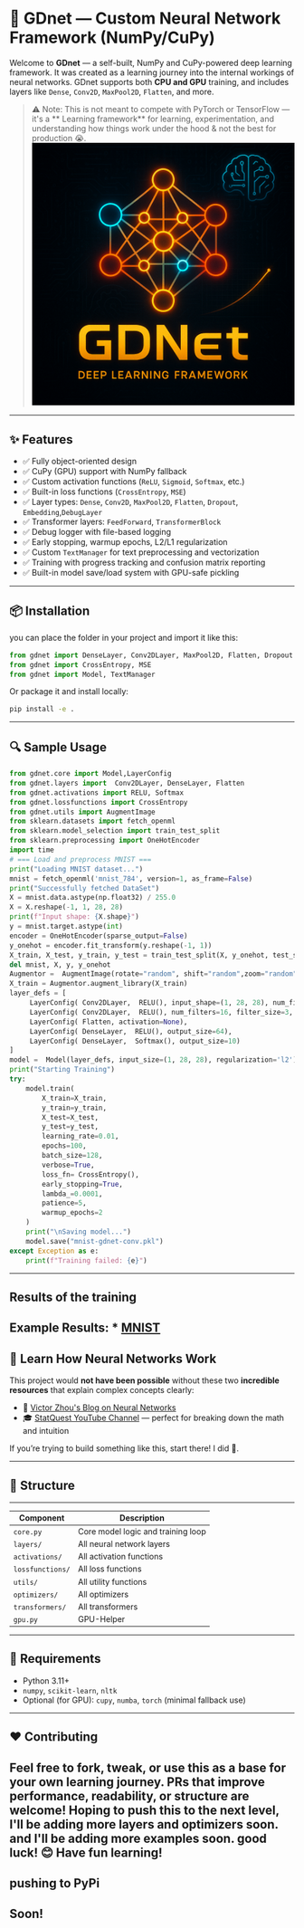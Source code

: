# 🧠 GDnet — Custom Neural Network Framework (NumPy/CuPy)

Welcome to **GDnet** — a self-built, NumPy and CuPy-powered deep learning framework. It was created as a learning journey into the internal workings of neural networks. GDnet supports both **CPU and GPU** training, and includes layers like `Dense`, `Conv2D`, `MaxPool2D`, `Flatten`, and more.

> ⚠️ Note: This is not meant to compete with PyTorch or TensorFlow — it's a ** Learning framework** for learning, experimentation, and understanding how things work under the hood & not the best for production 😭.
![logo](gdnet.png)
---

## ✨ Features

* ✅ Fully object-oriented design
* ✅ CuPy (GPU) support with NumPy fallback
* ✅ Custom activation functions (`ReLU`, `Sigmoid`, `Softmax`, etc.)
* ✅ Built-in loss functions (`CrossEntropy`, `MSE`)
* ✅ Layer types: `Dense`, `Conv2D`, `MaxPool2D`, `Flatten`, `Dropout`, `Embedding`,`DebugLayer`
* ✅ Transformer layers: `FeedForward`, `TransformerBlock`
* ✅ Debug logger with file-based logging
* ✅ Early stopping, warmup epochs, L2/L1 regularization
* ✅ Custom `TextManager` for text preprocessing and vectorization
* ✅ Training with progress tracking and confusion matrix reporting
* ✅ Built-in model save/load system with GPU-safe pickling

---

## 📦 Installation
you can place the folder in your project and import it like this:

```python
from gdnet import DenseLayer, Conv2DLayer, MaxPool2D, Flatten, Dropout
from gdnet import CrossEntropy, MSE
from gdnet import Model, TextManager
```

Or package it and install locally:

```bash
pip install -e .
```

---

## 🔍 Sample Usage

```python
from gdnet.core import Model,LayerConfig
from gdnet.layers import  Conv2DLayer, DenseLayer, Flatten
from gdnet.activations import RELU, Softmax
from gdnet.lossfunctions import CrossEntropy
from gdnet.utils import AugmentImage
from sklearn.datasets import fetch_openml
from sklearn.model_selection import train_test_split
from sklearn.preprocessing import OneHotEncoder
import time
# === Load and preprocess MNIST ===
print("Loading MNIST dataset...")
mnist = fetch_openml('mnist_784', version=1, as_frame=False)
print("Successfully fetched DataSet")
X = mnist.data.astype(np.float32) / 255.0
X = X.reshape(-1, 1, 28, 28)
print(f"Input shape: {X.shape}")
y = mnist.target.astype(int)
encoder = OneHotEncoder(sparse_output=False)
y_onehot = encoder.fit_transform(y.reshape(-1, 1))
X_train, X_test, y_train, y_test = train_test_split(X, y_onehot, test_size=0.1, random_state=42)
del mnist, X, y, y_onehot
Augmentor =  AugmentImage(rotate="random", shift="random",zoom="random")
X_train = Augmentor.augment_library(X_train)
layer_defs = [
     LayerConfig( Conv2DLayer,  RELU(), input_shape=(1, 28, 28), num_filters=8, filter_size=5, stride=2, padding=2),
     LayerConfig( Conv2DLayer,  RELU(), num_filters=16, filter_size=3, stride=2, padding=1),
     LayerConfig( Flatten, activation=None),
     LayerConfig( DenseLayer,  RELU(), output_size=64),
     LayerConfig( DenseLayer,  Softmax(), output_size=10)
]
model =  Model(layer_defs, input_size=(1, 28, 28), regularization='l2')
print("Starting Training")
try:
    model.train(
        X_train=X_train,
        y_train=y_train,
        X_test=X_test,
        y_test=y_test,
        learning_rate=0.01,
        epochs=100, 
        batch_size=128,
        verbose=True,
        loss_fn= CrossEntropy(),
        early_stopping=True,
        lambda_=0.0001, 
        patience=5,
        warmup_epochs=2
    )
    print("\nSaving model...")
    model.save("mnist-gdnet-conv.pkl")
except Exception as e:
    print(f"Training failed: {e}")
```

---
## Results of the training
Example Results:
    * [MNIST](https://github.com/ghua8088/gdnet-mnist)
---
## 🧐 Learn How Neural Networks Work

This project would **not have been possible** without these two **incredible resources** that explain complex concepts clearly:

* 📘 [Victor Zhou's Blog on Neural Networks](https://victorzhou.com/blog/intro-to-neural-networks/)
* 🎓 [StatQuest YouTube Channel](https://www.youtube.com/@statquest) — perfect for breaking down the math and intuition

If you’re trying to build something like this, start there! I did 🥹.

---

## 📁 Structure
________________________________________________________________________
| Component             | Description                                  |
| --------------------- | -------------------------------------------- |
| `core.py`             | Core model logic and training loop           |
| `layers/`             | All neural network layers                    |
| `activations/`        | All activation functions                     |
| `lossfunctions/`      | All loss functions                           |
| `utils/`              | All utility functions                        |
| `optimizers/`         | All optimizers                               |
| `transformers/`       | All transformers                             |
| `gpu.py`              | GPU-Helper                                   |
------------------------------------------------------------------------

## 🚪 Requirements

* Python 3.11+
* `numpy`, `scikit-learn`, `nltk`
* Optional (for GPU): `cupy`, `numba`, `torch` (minimal fallback use)

---

## ❤️ Contributing

Feel free to fork, tweak, or use this as a base for your own learning journey. PRs that improve performance, readability, or structure are welcome!
Hoping to push this to the next level, I'll be adding more layers and optimizers soon.
and I'll be adding more examples soon.
good luck! 😊
Have fun learning!
---
## pushing to PyPi
Soon!
---
